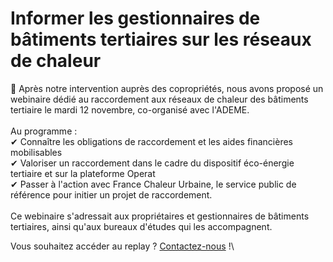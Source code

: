 # Informer les gestionnaires de bâtiments tertiaires sur les réseaux de chaleur

🏢 Après notre intervention auprès des copropriétés, nous avons proposé un webinaire dédié au raccordement aux réseaux de chaleur des bâtiments tertiaire le mardi 12 novembre, co-organisé avec l'ADEME.\
\
Au programme :\
✔ Connaître les obligations de raccordement et les aides financières mobilisables\
✔ Valoriser un raccordement dans le cadre du dispositif éco-énergie tertiaire et sur la plateforme Operat\
✔ Passer à l'action avec France Chaleur Urbaine, le service public de référence pour initier un projet de raccordement.\
\
Ce webinaire s'adressait aux propriétaires et gestionnaires de bâtiments tertiaires, ainsi qu'aux bureaux d'études qui les accompagnent.&#x20;

Vous souhaitez accéder au replay ? [Contactez-nous](https://france-chaleur-urbaine.beta.gouv.fr/contact) !\
